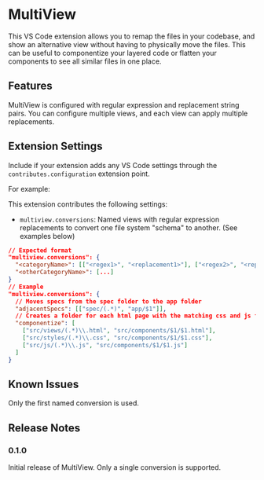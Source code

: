 # MultiView

This VS Code extension allows you to remap the files in your codebase, and show an alternative view without having to physically move the files. This can be useful to componentize your layered code or flatten your components to see all similar files in one place.

## Features

MultiView is configured with regular expression and replacement string pairs. You can configure multiple views, and each view can apply multiple replacements.

<!-- TODO: add examples here -->


## Extension Settings

Include if your extension adds any VS Code settings through the `contributes.configuration` extension point.

For example:

This extension contributes the following settings:

* `multiview.conversions`: Named views with regular expression replacements to convert one file system "schema" to another. (See examples below)


```json
// Expected format
"multiview.conversions": {
  "<categoryName>": [["<regex1>", "<replacement1>"], ["<regex2>", "<replacement2>"], ...],
  "<otherCategoryName>": [...]
}
// Example
"multiview.conversions": {
  // Moves specs from the spec folder to the app folder
  "adjacentSpecs": [["spec/(.*)", "app/$1"]],
  // Creates a folder for each html page with the matching css and js files
  "componentize": [
    ["src/views/(.*)\\.html", "src/components/$1/$1.html"],
    ["src/styles/(.*)\\.css", "src/components/$1/$1.css"],
    ["src/js/(.*)\\.js", "src/components/$1/$1.js"]
  ]
}
```


## Known Issues

Only the first named conversion is used. 

## Release Notes

### 0.1.0

Initial release of MultiView. Only a single conversion is supported.


<!-- TODO: Ensure that you've read through the extensions guidelines and follow the best practices for creating your extension. (https://code.visualstudio.com/api/references/extension-guidelines) -->
